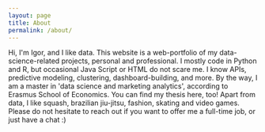 ```yaml
---
layout: page
title: About
permalink: /about/
---
```


Hi, I'm Igor, and I like data. This website is a web-portfolio of my data-science-related projects, personal and professional.
I mostly code in Python and R, but occasional Java Script or HTML do not scare me. I know APIs, predictive modeling, clustering, dashboard-building, and more. By the way, I am a master in 'data science and marketing analytics', according to Erasmus School of Economics. You can find my thesis here, too!
Apart from data, I like squash, brazilian jiu-jitsu, fashion, skating and video games. Please do not hesitate to reach out if you want to offer me a full-time job, or just have a chat :) 
